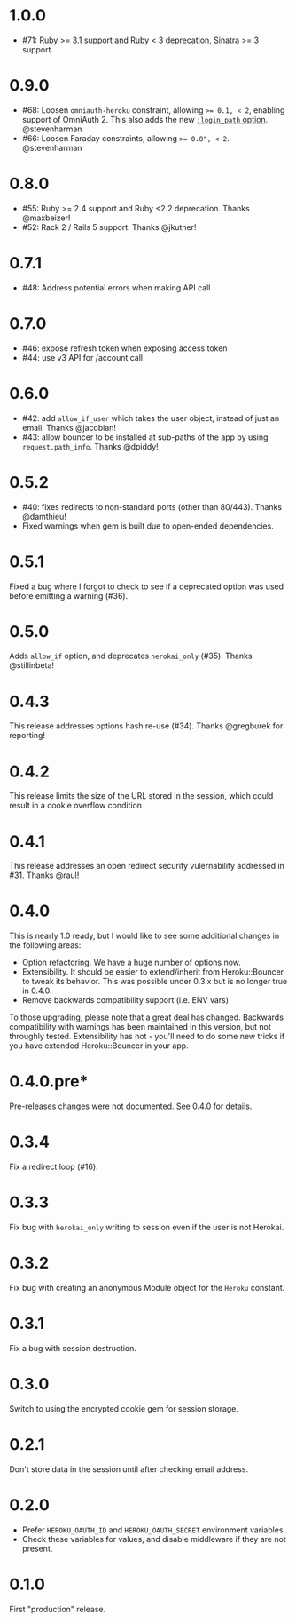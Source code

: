 # 1.0.0

* #71: Ruby >= 3.1 support and Ruby < 3 deprecation, Sinatra >= 3 support.

# 0.9.0

* #68: Loosen `omniauth-heroku` constraint, allowing `>= 0.1, < 2`,
  enabling support of OmniAuth 2. This also adds the new [`:login_path`
  option](README#prompt-to-login). @stevenharman
* #66: Loosen Faraday constraints, allowing `>= 0.8", < 2`. @stevenharman

# 0.8.0

* #55: Ruby >= 2.4 support and Ruby <2.2 deprecation. Thanks @maxbeizer!
* #52: Rack 2 / Rails 5 support. Thanks @jkutner!

# 0.7.1

* #48: Address potential errors when making API call

# 0.7.0

* #46: expose refresh token when exposing access token
* #44: use v3 API for /account call

# 0.6.0

* #42: add `allow_if_user` which takes the user object, instead of just
  an email. Thanks @jacobian!
* #43: allow bouncer to be installed at sub-paths of the app by using
  `request.path_info`. Thanks @dpiddy!

# 0.5.2

* #40: fixes redirects to non-standard ports (other than 80/443). Thanks
  @damthieu!
* Fixed warnings when gem is built due to open-ended dependencies.

# 0.5.1

Fixed a bug where I forgot to check to see if a deprecated option was
used before emitting a warning (#36).

# 0.5.0

Adds `allow_if` option, and deprecates `herokai_only` (#35). Thanks
@stillinbeta!

# 0.4.3

This release addresses options hash re-use (#34). Thanks @gregburek for
reporting!

# 0.4.2

This release limits the size of the URL stored in the session, which
could result in a cookie overflow condition

# 0.4.1

This release addresses an open redirect security vulernability
addressed in #31. Thanks @raul!

# 0.4.0

This is nearly 1.0 ready, but I would like to see some additional
changes in the following areas:

* Option refactoring. We have a huge number of options now.
* Extensibility. It should be easier to extend/inherit from
  Heroku::Bouncer to tweak its behavior. This was possible under 0.3.x
  but is no longer true in 0.4.0.
* Remove backwards compatibility support (i.e. ENV vars)

To those upgrading, please note that a great deal has changed. Backwards
compatibility with warnings has been maintained in this version, but not
throughly tested. Extensibility has not - you'll need to do some new
tricks if you have extended Heroku::Bouncer in your app.

# 0.4.0.pre\*

Pre-releases changes were not documented. See 0.4.0 for details.

# 0.3.4

Fix a redirect loop (#16).

# 0.3.3

Fix bug with `herokai_only` writing to session even if the user is not
Herokai.

# 0.3.2

Fix bug with creating an anonymous Module object for the `Heroku`
constant.

# 0.3.1

Fix a bug with session destruction.

# 0.3.0

Switch to using the encrypted cookie gem for session storage.

# 0.2.1

Don't store data in the session until after checking email address.

# 0.2.0

* Prefer `HEROKU_OAUTH_ID` and `HEROKU_OAUTH_SECRET` environment
  variables.
* Check these variables for values, and disable middleware if they are
  not present.

# 0.1.0

First "production" release.
